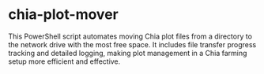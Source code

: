 # chia-plot-mover
This PowerShell script automates moving Chia plot files from a directory to the network drive with the most free space. It includes file transfer progress tracking and detailed logging, making plot management in a Chia farming setup more efficient and effective.
